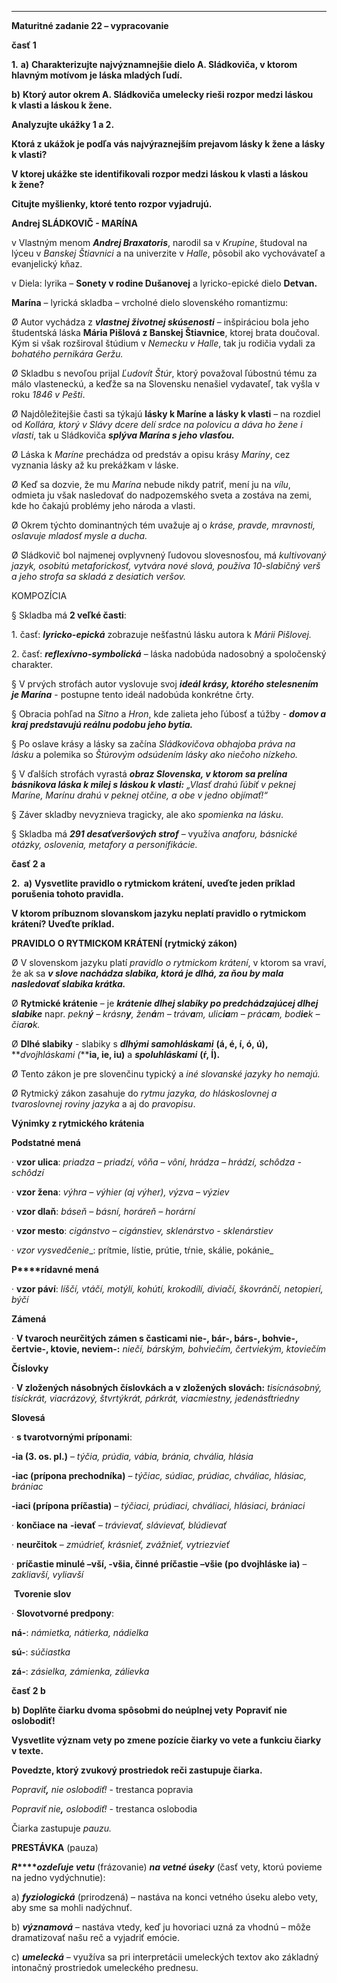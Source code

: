 
---

**Maturitné zadanie 22 – vypracovanie**

**časť 1**

**1.** **a)** **Charakterizujte najvýznamnejšie dielo A. Sládkoviča, v ktorom hlavným motívom je láska mladých ľudí.**

**b)** **Ktorý autor okrem A. Sládkoviča umelecky rieši rozpor medzi láskou k vlasti a láskou k žene.**

**Analyzujte ukážky 1 a 2.**

**Ktorá z ukážok je podľa vás najvýraznejším prejavom lásky k žene a lásky k vlasti?**

**V ktorej ukážke ste identifikovali rozpor medzi láskou k vlasti a láskou k žene?**

**Citujte myšlienky, ktoré tento rozpor vyjadrujú.**

**Andrej SLÁDKOVIČ - MARÍNA**

v Vlastným menom **_Andrej Braxatoris_**, narodil sa v _Krupine_, študoval na lýceu v _Banskej Štiavnici_ a na univerzite v _Halle_, pôsobil ako vychovávateľ a evanjelický kňaz.

v Diela: lyrika – **Sonety v rodine Dušanovej** a lyricko-epické dielo **Detvan.**

**Marína** – lyrická skladba – vrcholné dielo slovenského romantizmu:

Ø Autor vychádza z **_vlastnej životnej skúsenosti_** – inšpiráciou bola jeho študentská láska **Mária Pišlová z Banskej Štiavnice**, ktorej brata doučoval. Kým si však rozširoval štúdium v _Nemecku v Halle_, tak ju rodičia vydali za _bohatého pernikára Geržu._

Ø Skladbu s nevoľou prijal _Ľudovít Štúr_, ktorý považoval ľúbostnú tému za málo vlasteneckú, a keďže sa na Slovensku nenašiel vydavateľ, tak vyšla v roku _1846 v Pešti_.

Ø Najdôležitejšie časti sa týkajú **lásky k Maríne a lásky k vlasti** – na rozdiel od _Kollára, ktorý v Slávy dcere delí srdce na polovicu a dáva ho žene i vlasti_, tak u Sládkoviča **_splýva Marína s jeho vlasťou._**

Ø Láska k _Maríne_ prechádza od predstáv a opisu krásy _Maríny_, cez vyznania lásky až ku prekážkam v láske.

Ø Keď sa dozvie, že mu _Marína_ nebude nikdy patriť, mení ju na _vílu_, odmieta ju však nasledovať do nadpozemského sveta a zostáva na zemi, kde ho čakajú problémy jeho národa a vlasti.

Ø Okrem týchto dominantných tém uvažuje aj o _kráse, pravde, mravnosti, oslavuje mladosť mysle a ducha._

Ø Sládkovič bol najmenej ovplyvnený ľudovou slovesnosťou, má _kultivovaný jazyk, osobitú metaforickosť, vytvára nové slová, používa 10-slabičný verš a jeho strofa sa skladá z desiatich veršov._

KOMPOZÍCIA

§ Skladba má **2 veľké časti**:

1. časť: **_lyricko-epická_** zobrazuje nešťastnú lásku autora k _Márii Pišlovej._

2. časť: **_reflexívno-symbolická_** – láska nadobúda nadosobný a spoločenský charakter.

§ V prvých strofách autor vyslovuje svoj **_ideál krásy, ktorého stelesnením je Marína_** - postupne tento ideál nadobúda konkrétne črty.

§ Obracia pohľad na _Sitno_ a _Hron_, kde zalieta jeho ľúbosť a túžby - **_domov a kraj predstavujú reálnu podobu jeho bytia._**

§ Po oslave krásy a lásky sa začína _Sládkovičova obhajoba práva na lásku_ a polemika so _Štúrovým odsúdením lásky ako niečoho nízkeho._

§ V ďalších strofách vyrastá **_obraz Slovenska, v ktorom sa prelína básnikova láska k milej s láskou k vlasti:_** _„Vlasť drahú ľúbiť v peknej Maríne, Marínu drahú v peknej otčine, a obe v jedno objímať!“_

§ Záver skladby nevyznieva tragicky, ale ako _spomienka na lásku_.

§ Skladba má **_291 desaťveršových strof_** – využíva _anaforu, básnické otázky, oslovenia, metafory a personifikácie._

**časť 2 a**

**2.  a)** **Vysvetlite pravidlo o rytmickom krátení, uveďte jeden príklad porušenia tohoto pravidla.**

**V ktorom príbuznom slovanskom jazyku neplatí pravidlo o rytmickom krátení? Uveďte príklad.**

**PRAVIDLO O RYTMICKOM KRÁTENÍ (rytmický zákon)**

Ø V slovenskom jazyku platí _pravidlo o rytmickom krátení_, v ktorom sa vraví, že ak sa **_v slove nachádza slabika, ktorá je dlhá, za ňou by mala nasledovať slabika krátka._** 

Ø **Rytmické krátenie** – je **_krátenie dlhej slabiky po predchádzajúcej dlhej slabike_** napr. _pekn_**_ý_** _– krásn_**_y_**_, žen_**_á_**_m – tráv_**_a_**_m, ulic_**_ia_**_m – prác_**_a_**_m, bod_**_ie_**_k – čiar_**_o_**_k._

Ø **Dlhé slabiky** - slabiky s **_dlhými samohláskami_** **(á, é, í, ó, ú),** **_dvojhláskami (_****ia, ie, iu)** a **_spoluhláskami_** **(ŕ, ĺ).**

Ø Tento zákon je pre slovenčinu typický a _iné slovanské jazyky ho nemajú._

Ø Rytmický zákon zasahuje do _rytmu jazyka, do hláskoslovnej a tvaroslovnej roviny jazyka_ a aj do _pravopisu_.

**Výnimky z rytmického krátenia**

**Podstatné mená**

· **vzor ulica**: _priadza – priadzí, vôňa – vôní, hrádza – hrádzí, schôdza - schôdzí_

· **vzor žena**: _výhra – výhier (aj výher), výzva – výziev_

· **vzor dlaň**: _báseň – básní, horáreň – horární_

· **vzor mesto**: _cigánstvo – cigánstiev, sklenárstvo - sklenárstiev_

· _vzor vysvedčenie__: prítmie, lístie, prútie, tŕnie, skálie, pokánie_

**P****rídavné mená**

· **vzor páví**: _líščí, vtáčí, motýlí, kohútí, krokodílí, diviačí, škovránčí, netopierí, býčí_

**Zámená**

· **V tvaroch neurčitých zámen s časticami nie-, bár-, bárs-, bohvie-, čertvie-, ktovie, neviem-:** _niečí, bárským, bohviečím, čertviekým, ktoviečím_

**Číslovky**

· **V zložených násobných číslovkách a v zložených slovách:** _tisícnásobný, tisíckrát, viacrázový, štvrtýkrát, párkrát, viacmiestny, jedenásťtriedny_

**Slovesá**

· **s tvarotvornými príponami**:

**-ia (3. os. pl.)** – _týčia, prúdia, vábia, bránia, chvália, hlásia_

**-iac (prípona prechodníka)** – _týčiac, súdiac, prúdiac, chváliac, hlásiac, brániac_

**-iaci (prípona príčastia)** – _týčiaci, prúdiaci, chváliaci, hlásiaci, brániaci_

· **končiace na** **-ievať** – _trávievať, slávievať, blúdievať_

· **neurčitok** – _zmúdrieť, krásnieť, zvážnieť, vytriezvieť_

· **príčastie minulé –vší, -všia, činné príčastie –všie (po dvojhláske ia)** – _zakliavší, vyliavší_

 **Tvorenie slov**

· **Slovotvorné predpony**:

**ná-**: _námietka, nátierka, nádielka_

**sú-**: _súčiastka_

**zá-**: _zásielka, zámienka, zálievka_

**časť 2 b**

**b)** **Doplňte čiarku dvoma spôsobmi do neúplnej vety** **Popraviť nie oslobodiť!**

**Vysvetlite význam vety po zmene pozície čiarky vo vete a funkciu čiarky v texte.**

**Povedzte, ktorý zvukový prostriedok reči zastupuje čiarka.**

_Popraviť_**_,_** _nie oslobodiť!_ - trestanca popravia

_Popraviť nie_**_,_** _oslobodiť!_ - trestanca oslobodia

Čiarka zastupuje _pauzu._

**PRESTÁVKA** (pauza)

**_R_****_ozdeľuje vetu_** (frázovanie) **_na vetné úseky_** (časť vety, ktorú povieme na jedno vydýchnutie):

a) **_fyziologická_** (prirodzená) – nastáva na konci vetného úseku alebo vety, aby sme sa mohli nadýchnuť.

b) **_významová_** – nastáva vtedy, keď ju hovoriaci uzná za vhodnú – môže dramatizovať našu reč a vyjadriť emócie.

c) **_umelecká_** – využíva sa pri interpretácii umeleckých textov ako základný intonačný prostriedok umeleckého prednesu.